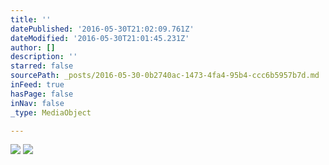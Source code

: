 ```yaml
---
title: ''
datePublished: '2016-05-30T21:02:09.761Z'
dateModified: '2016-05-30T21:01:45.231Z'
author: []
description: ''
starred: false
sourcePath: _posts/2016-05-30-0b2740ac-1473-4fa4-95b4-ccc6b5957b7d.md
inFeed: true
hasPage: false
inNav: false
_type: MediaObject

---
```

![](https://the-grid-user-content.s3-us-west-2.amazonaws.com/0d8d8e2d-6dd0-47d0-9885-33ea410f5165.jpg)
![](https://the-grid-user-content.s3-us-west-2.amazonaws.com/d2c0c6ad-c94a-4eb8-af8c-4c9c7d3f1875.jpg)